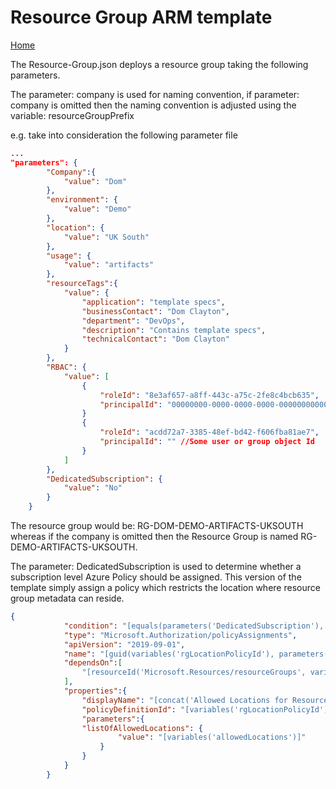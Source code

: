 # Resource Group ARM template

[Home](../readme.md)

The Resource-Group.json deploys a resource group taking the following parameters. 

The parameter: company is used for naming convention, if parameter: company is omitted then the naming convention is adjusted using the variable: resourceGroupPrefix

e.g. take into consideration the following parameter file

```json
...
"parameters": {
        "Company":{
            "value": "Dom"
        },
        "environment": {
            "value": "Demo"
        },
        "location": {
            "value": "UK South"
        },
        "usage": {
            "value": "artifacts"
        },
        "resourceTags":{
            "value": {
                "application": "template specs",
                "businessContact": "Dom Clayton",
                "department": "DevOps",
                "description": "Contains template specs",
                "technicalContact": "Dom Clayton"
            }
        },
        "RBAC": {
            "value": [
                {
                    "roleId": "8e3af657-a8ff-443c-a75c-2fe8c4bcb635",
                    "principalId": "00000000-0000-0000-0000-000000000000" //Some user or group object Id
                }
                {
                    "roleId": "acdd72a7-3385-48ef-bd42-f606fba81ae7",
                    "principalId": "" //Some user or group object Id
                }
            ]
        },
        "DedicatedSubscription": {
            "value": "No"
        }
    }
```
The resource group would be: RG-DOM-DEMO-ARTIFACTS-UKSOUTH whereas if the company is omitted then the Resource Group is named RG-DEMO-ARTIFACTS-UKSOUTH.

The parameter: DedicatedSubscription is used to determine whether a subscription level Azure Policy should be assigned. This version of the template simply assign a policy which restricts the location where resource group metadata can reside.

```json
{
            "condition": "[equals(parameters('DedicatedSubscription'), 'Yes')]",
            "type": "Microsoft.Authorization/policyAssignments",
            "apiVersion": "2019-09-01",
            "name": "[guid(variables('rgLocationPolicyId'), parameters('Location'))]",
            "dependsOn":[
                "[resourceId('Microsoft.Resources/resourceGroups', variables('resourceGroupName'))]"
            ],
            "properties":{
                "displayName": "[concat('Allowed Locations for Resource Groups: ', parameters('location'))]",
                "policyDefinitionId": "[variables('rgLocationPolicyId')]",
                "parameters":{
                "listOfAllowedLocations": {
                        "value": "[variables('allowedLocations')]"
                    }
                }
            }
        }
```

